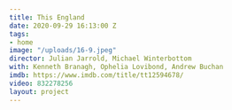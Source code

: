 ```yaml
---
title: This England
date: 2020-09-29 16:13:00 Z
tags:
- home
image: "/uploads/16-9.jpeg"
director: Julian Jarrold, Michael Winterbottom
with: Kenneth Branagh, Ophelia Lovibond, Andrew Buchan
imdb: https://www.imdb.com/title/tt12594678/
video: 832278256
layout: project
---
```


